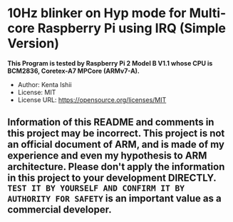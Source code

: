 # 10Hz blinker on Hyp mode for Multi-core Raspberry Pi using IRQ (Simple Version)

**This Program is tested by Raspberry Pi 2 Model B V1.1 whose CPU is BCM2836, Coretex-A7 MPCore (ARMv7-A).**

* Author: Kenta Ishii
* License: MIT
* License URL: https://opensource.org/licenses/MIT

## Information of this README and comments in this project may be incorrect. This project is not an official document of ARM, and is made of my experience and even my hypothesis to ARM architecture. Please don't apply the information in this project to your development DIRECTLY. `TEST IT BY YOURSELF AND CONFIRM IT BY AUTHORITY FOR SAFETY` is an important value as a commercial developer.
